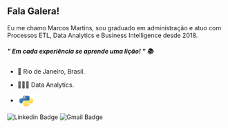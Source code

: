 ## Fala Galera! 

Eu me chamo Marcos Martins, sou graduado em administração e atuo com Processos ETL, Data Analytics e Business Intelligence desde 2018.
 
##### " Em cada experiência se aprende uma lição! "  📚
 - 📍 Rio de Janeiro, Brasil.
 - 👨🏽‍💻 Data Analytics.

- <img align="center" alt="Marco-Python" height="30" width="40" src="https://raw.githubusercontent.com/devicons/devicon/master/icons/python/python-original.svg">

![Linkedin Badge](https://img.shields.io/badge/-Marcos%20Martins-0000ff?style=flat-square&logo=Linkedin&logoColor=white&link=https://www.linkedin.com/in/mvmartiins)  ![Gmail Badge](https://img.shields.io/badge/-mvmartiins@hotmail.com-808080?style=flat-square&logo=Gmail&logoColor=white&link=mailto:mvmartiins@hotmail.com)
